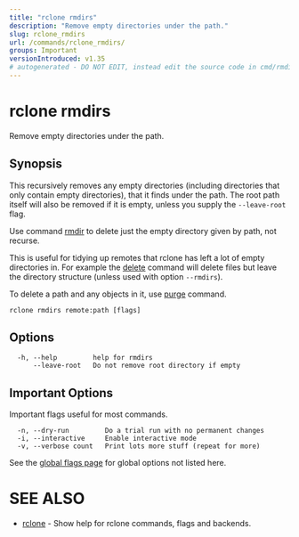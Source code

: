 ```yaml
---
title: "rclone rmdirs"
description: "Remove empty directories under the path."
slug: rclone_rmdirs
url: /commands/rclone_rmdirs/
groups: Important
versionIntroduced: v1.35
# autogenerated - DO NOT EDIT, instead edit the source code in cmd/rmdirs/ and as part of making a release run "make commanddocs"
---
```

# rclone rmdirs

Remove empty directories under the path.

## Synopsis


This recursively removes any empty directories (including directories
that only contain empty directories), that it finds under the path.
The root path itself will also be removed if it is empty, unless
you supply the `--leave-root` flag.

Use command [rmdir](/commands/rclone_rmdir/) to delete just the empty
directory given by path, not recurse.

This is useful for tidying up remotes that rclone has left a lot of
empty directories in. For example the [delete](/commands/rclone_delete/)
command will delete files but leave the directory structure (unless
used with option `--rmdirs`).

To delete a path and any objects in it, use [purge](/commands/rclone_purge/)
command.


```
rclone rmdirs remote:path [flags]
```

## Options

```
  -h, --help         help for rmdirs
      --leave-root   Do not remove root directory if empty
```


## Important Options

Important flags useful for most commands.

```
  -n, --dry-run         Do a trial run with no permanent changes
  -i, --interactive     Enable interactive mode
  -v, --verbose count   Print lots more stuff (repeat for more)
```

See the [global flags page](/flags/) for global options not listed here.

# SEE ALSO

* [rclone](/commands/rclone/)	 - Show help for rclone commands, flags and backends.

